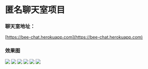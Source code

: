 # 匿名聊天室项目

### 聊天室地址：

[https://bee-chat.herokuapp.com](https://bee-chat.herokuapp.com)

### 效果图
![](https://chenyueqin1010.github.io/bee-chat/demo/1.png)
![](https://chenyueqin1010.github.io/bee-chat/demo/2.png)
![](https://chenyueqin1010.github.io/bee-chat/demo/3.png)
![](https://chenyueqin1010.github.io/bee-chat/demo/4.png)
![](https://chenyueqin1010.github.io/bee-chat/demo/5.png)
![](https://chenyueqin1010.github.io/bee-chat/demo/6.png)
